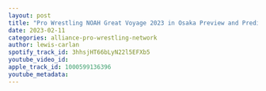```yaml
---
layout: post
title: "Pro Wrestling NOAH Great Voyage 2023 in Osaka Preview and Predictions"
date: 2023-02-11
categories: alliance-pro-wrestling-network
author: lewis-carlan
spotify_track_id: 3hhsjHT66bLyN22l5EFXb5
youtube_video_id: 
apple_track_id: 1000599136396
youtube_metadata: 
---
```

